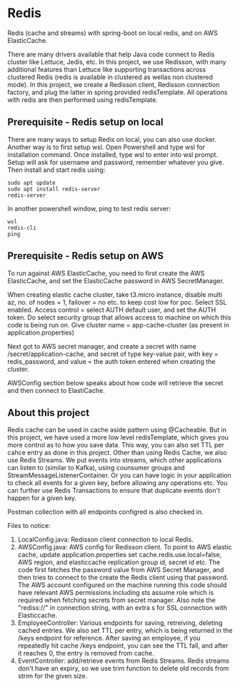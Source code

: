 # Redis
Redis (cache and streams) with spring-boot on local redis, and on AWS ElasticCache. 

There are many drivers available that help Java code connect to Redis cluster like Lettuce, Jedis, etc. 
In this project, we use Redisson, with many additional features than Lettuce like supporting transactions
across clustered Redis (redis is available in clustered as wellas non clustered mode).
In this project, we create a Redisson client, Redisson connection factory, and plug the latter in spring provided redisTemplate.
All operations with redis are then performed using redisTemplate.

## Prerequisite - Redis setup on local
There are many ways to setup Redis on local, you can also use docker. Another way is to first setup wsl.
Open Powershell and type wsl for installation command. 
Once installed, type wsl to enter into wsl prompt. Setup will ask for username and password, remember whatever you give.
Then install and start redis using: 
```
sudo apt update
sudo apt install redis-server
redis-server
```
In another powershell window, ping to test redis server:
```
wsl
redis-cli
ping
```

## Prerequisite - Redis setup on AWS
To run against AWS ElasticCache, you need to first create the AWS ElasticCache,
and set the ElasticCache password in AWS SecretManager.

When creating elastic cache cluster, take t3.micro instance, disable multi az, 
no. of nodes = 1, failover = no etc. to keep cost low for poc.
Select SSL enabled.
Access control = select AUTH default user, and set the AUTH token.
Do select security group that allows access to machine on which this code is being run on.
Give cluster name = app-cache-cluster (as present in application.properties)

Next got to AWS secret manager, and create a secret with name /secret/application-cache, 
and secret of type key-value pair, with key = redis_password, 
and value = the auth token entered when creating the cluster.

AWSConfig section below speaks about how code will retrieve the secret and then connect to ElastiCache.

## About this project
Redis cache can be used in cache aside pattern using @Cacheable.
But in this project, we have used a more low level redisTemplate, which gives you more control as to how you save data.
This way, you can also set TTL per cahce entry as done in this project.
Other than using Redis Cache, we also use Redis Streams.
We put events into streams, which other applications can listen to (similar to Kafka), using counsumer groups and StreamMessageListenerContainer.
Or you can have logic in your application to check all events for a given key, 
before allowing any operations etc.
You can further use Redis Transactions to ensure that duplicate events don't happen for a given key.

Postman collection with all endpoints configred is also checked in.

Files to notice:
1. LocalConfig.java: Redisson client connection to local Redis.
2. AWSConfig.java: AWS config for Redisson client. 
   To point to AWS elastic cache, update application.properties 
   set cache.redis.use.local=false, AWS region, and elasticcache replication group id, secret id etc.
   The code first fetches the password value from AWS Secret Manager, 
   and then tries to connect to the create the Redis client using that password.
   The AWS account configured on the machine running this code should have relevant AWS permissions 
   including sts assume role which is required when fetching secrets from secret manager.
   Also note the "rediss://" in connection string, with an extra s for SSL connection with Elasticcache.
3. EmployeeController: Various endpoints for saving, retreiving, deleting cached entries. 
   We also set TTL per entry, which is being returned in the /keys endpoint for reference.
   After saving an employee, if you repeatedly hit cache /keys endpoint, you can see the TTL fall, 
   and after it reaches 0, the entry is removed from cache.
4. EventController: add/retrieve events from Redis Streams. 
   Redis streams don't have an expiry, 
   so we use trim function to delete old records from strim for the given size.

   


